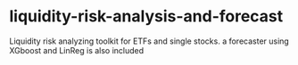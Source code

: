 # liquidity-risk-analysis-and-forecast
Liquidity risk analyzing toolkit for ETFs and single stocks. a forecaster using XGboost and LinReg is also included
